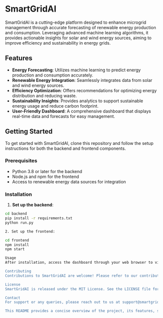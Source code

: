 # SmartGridAI

SmartGridAI is a cutting-edge platform designed to enhance microgrid management through accurate forecasting of renewable energy production and consumption. Leveraging advanced machine learning algorithms, it provides actionable insights for solar and wind energy sources, aiming to improve efficiency and sustainability in energy grids.

## Features

- **Energy Forecasting**: Utilizes machine learning to predict energy production and consumption accurately.
- **Renewable Energy Integration**: Seamlessly integrates data from solar and wind energy sources.
- **Efficiency Optimization**: Offers recommendations for optimizing energy distribution and reducing waste.
- **Sustainability Insights**: Provides analytics to support sustainable energy usage and reduce carbon footprint.
- **User-Friendly Dashboard**: A comprehensive dashboard that displays real-time data and forecasts for easy management.

## Getting Started

To get started with SmartGridAI, clone this repository and follow the setup instructions for both the backend and frontend components.

### Prerequisites

- Python 3.8 or later for the backend
- Node.js and npm for the frontend
- Access to renewable energy data sources for integration

### Installation

1. **Set up the backend**:

```bash
cd backend
pip install -r requirements.txt
python run.py

2. Set up the frontend:

cd frontend
npm install
npm start

Usage
After installation, access the dashboard through your web browser to view and manage the energy data. The dashboard provides real-time insights and forecasts to optimize your microgrid's performance.

Contributing
Contributions to SmartGridAI are welcome! Please refer to our contributing guidelines for more information on how to participate in the project.

License
SmartGridAI is released under the MIT License. See the LICENSE file for more details.

Contact
For support or any queries, please reach out to us at support@smartgridai.com.

This README provides a concise overview of the project, its features, setup instructions, and contribution guidelines. Adjust the contact information and any specific setup instructions according to your project's needs.

